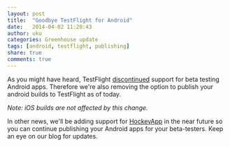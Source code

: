 ```yaml
---
layout: post
title:  "Goodbye TestFlight for Android"
date:   2014-04-02 11:20:43
author: uku
categories: Greenhouse update
tags: [android, testflight, publishing]
share: true
comments: true
---
```


As you might have heard, TestFlight [discontinued][testflight-announcement] support for beta testing Android apps. Therefore we're also removing the option to publish your android builds to TestFlight as of today.

*Note: iOS builds are not affected by this change.*

In other news, we'll be adding support for [HockeyApp][hockey] in the near future so you can continue publishing your Android apps for your beta-testers. Keep an eye on our blog for updates.


[testflight-announcement]: http://help.testflightapp.com/customer/portal/articles/1450414 "TestFlight: Android End of Life"
[hockey]: http://hockeyapp.net/